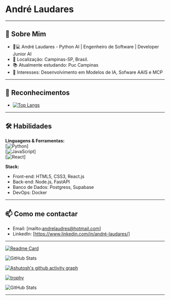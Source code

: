 

#  André Laudares
> 

---

## 🤝 Sobre Mim  
- 👨💻 André Laudares - Python AI | Engenheiro de Software | Developer Junior AI
- 📍 Localização: Campinas-SP, Brasil.  
- 📚 Atualmente estudando: Puc Campinas  
- 🤖 Interesses: Desenvolvimento em Modelos de IA, Sofware AAIS e MCP

---

## 🎉 Reconhecimentos  
- [![Top Langs](https://github-readme-stats.vercel.app/api/top-langs/?username=andrelaudares&layout=compact)](https://github.com/anuraghazra/github-readme-stats)  
   
---

## 🛠 Habilidades  
**Linguagens & Ferramentas:**  
[![Python](https://img.shields.io/badge/-Python-blue?logo=python&logoColor=white)]  
[![JavaScript](https://img.shields.io/badge/-JavaScript-yellow?logo=javascript&logoColor=white)]  
[![React](https://img.shields.io/badge/-React-61DAFB?logo=react&logoColor=black)]  


**Stack:**  
- Front-end: HTML5, CSS3, React.js  
- Back-end: Node.js, FastAPI 
- Banco de Dados:  Postgress, Supabase  
- DevOps: Docker

---

## 📫 Como me contactar  
- Email: [mailto:andrelaudres@hotmail.com]
- LinkedIn: [https://www.linkedin.com/in/andré-laudares/]

---

[![Readme Card](https://github-readme-stats.vercel.app/api/pin/?username=andrelaudares&repo=nome-do-repo)](https://github.com/andrelaudares/nome-do-repo)


![GitHub Stats](https://github-readme-stats.vercel.app/api?username=andrelaudares&show_icons=true&theme=dark&include_all_commits=true&count_private=true&hide=prs)


[![Ashutosh's github activity graph](https://github-readme-activity-graph.vercel.app/graph?username=andrelaudares&theme=dracula)](https://github.com/ashutosh00710/github-readme-activity-graph)

[![trophy](https://github-profile-trophy.vercel.app/?username=andrelaudares&theme=onedark)](https://github.com/ryo-ma/github-profile-trophy)

![GitHub Stats](https://github-readme-stats.vercel.app/api?username=andrelaudares&theme=dracula&show_icons=true)

---
